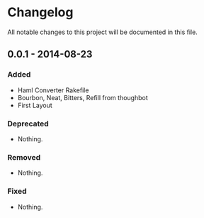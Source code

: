 # Changelog
All notable changes to this project will be documented in this file.
## 0.0.1 - 2014-08-23

### Added
- Haml Converter Rakefile
- Bourbon, Neat, Bitters, Refill from thoughbot
- First Layout

### Deprecated
- Nothing.

### Removed
- Nothing.

### Fixed
- Nothing.
